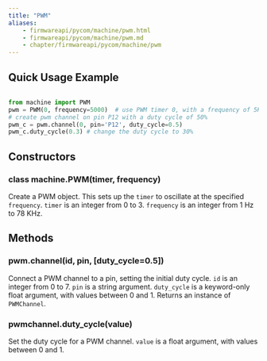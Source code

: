 ```yaml
---
title: "PWM"
aliases:
    - firmwareapi/pycom/machine/pwm.html
    - firmwareapi/pycom/machine/pwm.md
    - chapter/firmwareapi/pycom/machine/pwm
---
```


## Quick Usage Example

```python

from machine import PWM
pwm = PWM(0, frequency=5000)  # use PWM timer 0, with a frequency of 5KHz
# create pwm channel on pin P12 with a duty cycle of 50%
pwm_c = pwm.channel(0, pin='P12', duty_cycle=0.5)
pwm_c.duty_cycle(0.3) # change the duty cycle to 30%
```

## Constructors

### class machine.PWM(timer, frequency)

Create a PWM object. This sets up the `timer` to oscillate at the specified `frequency`. `timer` is an integer from 0 to 3. `frequency` is an integer from 1 Hz to 78 KHz. 

## Methods

### pwm.channel(id, pin, [duty_cycle=0.5])

Connect a PWM channel to a pin, setting the initial duty cycle. `id` is an integer from 0 to 7. `pin` is a string argument. `duty_cycle` is a keyword-only float argument, with values between 0 and 1. Returns an instance of `PWMChannel`.


### pwmchannel.duty_cycle(value)

Set the duty cycle for a PWM channel. `value` is a float argument, with values between 0 and 1.

